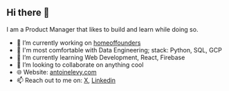 ## Hi there 👋

<!--
**AntoineLevyy/AntoineLevyy** is a ✨ _special_ ✨ repository because its `README.md` (this file) appears on your GitHub profile.

Here are some ideas to get you started:

-->

I am a Product Manager that likes to build and learn while doing so.

- 🔭 I’m currently working on [homeoffounders](https://homeoffounders.com.com/)
- 💪 I'm most comfortable with Data Engineering; stack: Python, SQL, GCP
- 🌱 I’m currently learning Web Development, React, Firebase 
- 👯 I’m looking to collaborate on anything cool
- 🌐 Website: [antoinelevy.com](https://antoinelevy.com)
- 📫 Reach out to me on: [X](https://x.com/AntoineLevy27), [Linkedin](https://www.linkedin.com/in/antoine-l%C3%A9vy-653106201/)


